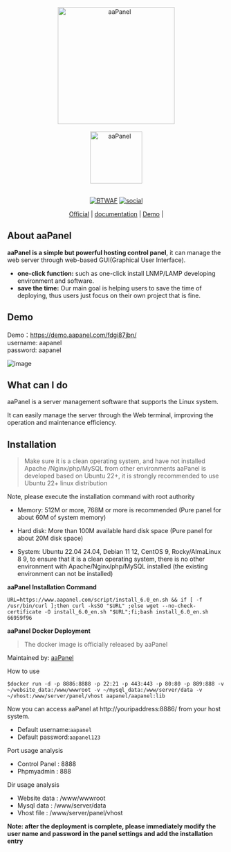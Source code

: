 <div align="center">
  <img src="https://www.aapanel.com/images/bt_logo.png" alt="aaPanel " width="270"/>
</div>
<br/>

<div align="center">
<img src="https://forum.aapanel.com/assets/logo-kr3kouky.png" alt="aaPanel " width="120"/>
</div>
<br/>
<div align="center">

[![BTWAF](https://img.shields.io/badge/aaPanel-aaPanel-blue)](https://github.com/aaPanel/aaPanel)
[![social](https://img.shields.io/github/stars/aaPanel/aaPanel?style=social)](https://github.com/aaPanel/aaPanel)

</div>
<p align="center">
  <a href="https://www.aapanel.com">Official</a> | 
  <a href="https://doc.aapanel.com/web/#/3?page_id=117">documentation</a> |
  <a href="https://demo.aapanel.com/fdgi87jbn/">Demo</a> |
</p>

## About aaPanel

**aaPanel is a simple but powerful hosting control panel**, it can manage the web server through web-based GUI(Graphical User Interface).

* **one-click function:** such as one-click install LNMP/LAMP developing environment and software.
* **save the time:** Our main goal is helping users to save the time of deploying, thus users just focus on their own project that is fine.

## Demo

Demo：https://demo.aapanel.com/fdgi87jbn/<br/>
username: aapanel<br/>
password: aapanel

![image](https://github.com/aaPanel/aaPanel/assets/31841517/c40d68f5-1cbb-4117-ab47-b52b14228cce)

## What can I do

aaPanel is a server management software that supports the Linux system.

It can easily manage the server through the Web terminal, improving the operation and maintenance efficiency.

## Installation

> Make sure it is a clean operating system, and have not installed Apache /Nginx/php/MySQL from other environments
> aaPanel is developed based on Ubuntu 22+, it is strongly recommended to use Ubuntu 22+ linux distribution

 Note, please execute the installation command with root authority

* Memory: 512M or more, 768M or more is recommended (Pure panel for about 60M of system memory)

* Hard disk: More than 100M available hard disk space (Pure panel for about 20M disk space)

* System: Ubuntu 22.04 24.04, Debian 11 12, CentOS 9, Rocky/AlmaLinux 8 9, to ensure that it is a clean operating system, there is no other environment with Apache/Nginx/php/MySQL installed (the existing environment can not be installed)

**aaPanel Installation Command**

`URL=https://www.aapanel.com/script/install_6.0_en.sh && if [ -f /usr/bin/curl ];then curl -ksSO "$URL" ;else wget --no-check-certificate -O install_6.0_en.sh "$URL";fi;bash install_6.0_en.sh 66959f96`

**aaPanel Docker Deployment**

> The docker image is officially released by aaPanel

Maintained by: [aaPanel](https://www.aapanel.com)



How to use

`$docker run -d -p 8886:8888 -p 22:21 -p 443:443 -p 80:80 -p 889:888 -v ~/website_data:/www/wwwroot -v ~/mysql_data:/www/server/data -v ~/vhost:/www/server/panel/vhost aapanel/aapanel:lib`

Now you can access aaPanel at http://youripaddress:8886/ from your host system.

* Default username:`aapanel`
* Default password:`aapanel123`

Port usage analysis
* Control Panel   : 8888
* Phpmyadmin      : 888

Dir usage analysis
* Website data    : /www/wwwroot
* Mysql data      : /www/server/data
* Vhost file      : /www/server/panel/vhost 

**Note: after the deployment is complete, please immediately modify the user name and password in the panel settings and add the installation entry**


